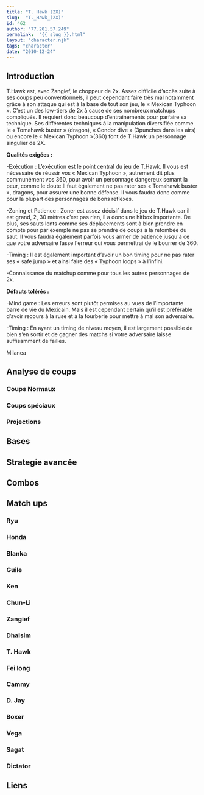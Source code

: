 ```yaml
---
title: "T. Hawk (2X)"
slug:  "T._Hawk_(2X)"
id: 462
author: "77.201.57.249"
permalink:  "{{ slug }}.html"
layout: "character.njk"
tags: "character"
date: "2010-12-24"
---
```


## Introduction

T.Hawk est, avec Zangief, le choppeur de 2x. Assez difficile d’accès
suite à ses coups peu conventionnels, il peut cependant faire très mal
notamment grâce à son attaque qui est à la base de tout son jeu, le «
Mexican Typhoon ». C’est un des low-tiers de 2x à cause de ses nombreux
matchups compliqués. Il requiert donc beaucoup d’entrainements pour
parfaire sa technique. Ses différentes techniques à la manipulation
diversifiée comme le « Tomahawk buster » (dragon), « Condor dive »
(3punches dans les airs) ou encore le « Mexican Typhoon »(360) font de
T.Hawk un personnage singulier de 2X.

**Qualités exigées :**

-Exécution : L’exécution est le point central du jeu de T.Hawk. Il vous
est nécessaire de réussir vos « Mexican Typhoon », autrement dit plus
communément vos 360, pour avoir un personnage dangereux semant la peur,
comme le doute.Il faut également ne pas rater ses « Tomahawk buster »,
dragons, pour assurer une bonne défense. Il vous faudra donc comme pour
la plupart des personnages de bons reflexes.

-Zoning et Patience : Zoner est assez décisif dans le jeu de T.Hawk car
il est grand, 2, 30 mètres c’est pas rien, il a donc une hitbox
importante. De plus, ses sauts lents comme ses déplacements sont à bien
prendre en compte pour par exemple ne pas se prendre de coups à la
retombée du saut. Il vous faudra également parfois vous armer de
patience jusqu'à ce que votre adversaire fasse l'erreur qui vous
permettrai de le bourrer de 360.

-Timing : Il est également important d’avoir un bon timing pour ne pas
rater ses « safe jump » et ainsi faire des « Typhoon loops » à l’infini.

-Connaissance du matchup comme pour tous les autres personnages de 2x.

**Défauts tolérés :**

-Mind game : Les erreurs sont plutôt permises au vues de l’importante
barre de vie du Mexicain. Mais il est cependant certain qu’il est
préférable d’avoir recours à la ruse et à la fourberie pour mettre à mal
son adversaire.

-Timing : En ayant un timing de niveau moyen, il est largement possible
de bien s’en sortir et de gagner des matchs si votre adversaire laisse
suffisamment de failles.

Milanea

## Analyse de coups

### Coups Normaux

### Coups spéciaux

### Projections

## Bases

## Strategie avancée

## Combos

## Match ups

### Ryu

### Honda

### Blanka

### Guile

### Ken

### Chun-Li

### Zangief

### Dhalsim

### T. Hawk

### Fei long

### Cammy

### D. Jay

### Boxer

### Vega

### Sagat

### Dictator

## Liens
